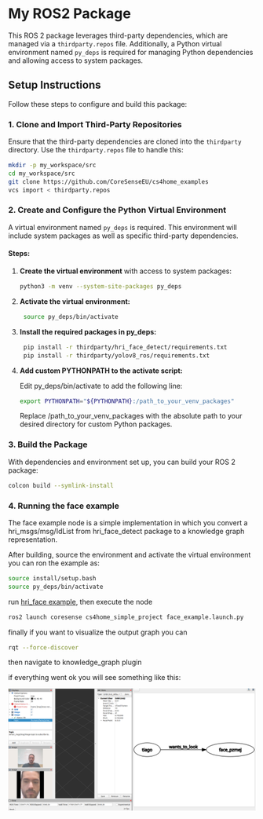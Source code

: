 # My ROS2 Package

This ROS 2 package leverages third-party dependencies, which are managed via a `thirdparty.repos` file. Additionally, a Python virtual environment named `py_deps` is required for managing Python dependencies and allowing access to system packages.

## Setup Instructions

Follow these steps to configure and build this package:

### 1. Clone and Import Third-Party Repositories

Ensure that the third-party dependencies are cloned into the `thirdparty` directory. Use the `thirdparty.repos` file to handle this:

```bash
mkdir -p my_workspace/src
cd my_workspace/src
git clone https://github.com/CoreSenseEU/cs4home_examples
vcs import < thirdparty.repos
```

### 2. Create and Configure the Python Virtual Environment

A virtual environment named `py_deps` is required. This environment will include system packages as well as specific third-party dependencies.

#### Steps:

1. **Create the virtual environment** with access to system packages:

   ```bash
   python3 -m venv --system-site-packages py_deps
    ```

2. **Activate the virtual environment:**

   ```bash
    source py_deps/bin/activate
    ```


3. **Install the required packages in py_deps:**

   ```bash
    pip install -r thirdparty/hri_face_detect/requirements.txt
    pip install -r thirdparty/yolov8_ros/requirements.txt
    ```

4. **Add custom PYTHONPATH to the activate script:**

    Edit py_deps/bin/activate to add the following line:
     ```bash
    export PYTHONPATH="${PYTHONPATH}:/path_to_your_venv_packages"
    ```
    Replace /path_to_your_venv_packages with the absolute path to your desired directory for custom Python packages.



### 3. Build the Package

With dependencies and environment set up, you can build your ROS 2 package:

```bash
colcon build --symlink-install
```
### 4. Running the face example 

The face example node is a simple implementation in which you convert a hri_msgs/msg/IdList from hri_face_detect package to a knowledge graph representation.

After building, source the environment and activate the virtual environment you can ron the example as:

```bash
source install/setup.bash
source py_deps/bin/activate
```
run [hri_face example](https://github.com/ros4hri/hri_face_detect?tab=readme-ov-file#example), then execute the node

```bash
ros2 launch coresense cs4home_simple_project face_example.launch.py
```
finally if you want to visualize the output graph you can 
```bash
rqt --force-discover 
```
then navigate to knowledge_graph plugin

if everything went ok you will see something like this:

![](./images/face_example.png)
